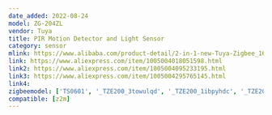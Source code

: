 ```yaml
---
date_added: 2022-08-24
model: ZG-204ZL
vendor: Tuya
title: PIR Motion Detector and Light Sensor
category: sensor
mlink: https://www.alibaba.com/product-detail/2-in-1-new-Tuya-Zigbee_1600549013461.html
link: https://www.aliexpress.com/item/1005004018051598.html
link2: https://www.aliexpress.com/item/1005004095233195.html
link3: https://www.aliexpress.com/item/1005004295765145.html
link4: 
zigbeemodel: ['TS0601', '_TZE200_3towulqd', '_TZE200_1ibpyhdc', '_TZE200_bh3n6gk8']
compatible: [z2m]
---
```

